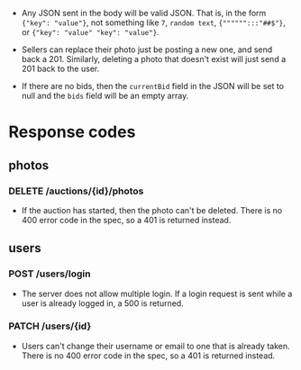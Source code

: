 * Any JSON sent in the body will be valid JSON.
That is, in the form `{"key": "value"}`, not something like `7`, `random text`, `{"""""":::"##$"}`, or `{"key": "value" "key": "value"}`.

* Sellers can replace their photo just be posting a new one, and send back a 201.
Similarly, deleting a photo that doesn't exist will just send a 201 back to the user.

* If there are no bids, then the `currentBid` field in the JSON will be set to null and the `bids` field will be an empty array.

# Response codes
## photos

### DELETE /auctions/{id}/photos 
* If the auction has started, then the photo can't be deleted.
There is no 400 error code in the spec, so a 401 is returned instead.

## users

### POST /users/login
* The server does not allow multiple login.
If a login request is sent while a user is already logged in, a 500 is returned.

### PATCH /users/{id}
* Users can't change their username or email to one that is already taken.
There is no 400 error code in the spec, so a 401 is returned instead.